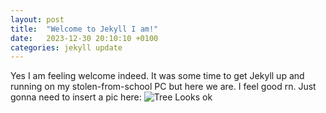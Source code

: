 ```yaml
---
layout: post
title:  "Welcome to Jekyll I am!"
date:   2023-12-30 20:10:10 +0100
categories: jekyll update
---
```

Yes I am feeling welcome indeed. It was some time to get Jekyll up and running on my stolen-from-school PC but here we are. I feel good rn. Just gonna need to insert a pic here:
![Tree](/assets/images/tree.jpg)
Looks ok